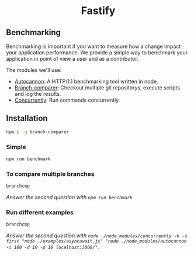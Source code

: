 <h1 align="center">Fastify</h1>

## Benchmarking
Benchmarking is important if you want to measure how a change impact your application performance. We provide a simple way to benchmark your application in point of view a user and as a contributor.

The modules we'll use:
- [Autocannon](https://github.com/mcollina/autocannon): A HTTP/1.1 benchmarking tool written in node.
- [Branch-comparer](https://github.com/StarpTech/branch-comparer): Checkout multiple git repositorys, execute scripts and log the results.
- [Concurrently](https://github.com/kimmobrunfeldt/concurrently): Run commands concurrently.

## Installation

```sh
npm i -g branch-comparer
```

### Simple
```sh
npm run benchmark
```

### To compare multiple branches
```sh
branchcmp
```
_Answer the second question with `npm run benchmark`._ 

### Run different examples

```sh
branchcmp
```
_Answer the second question with `node ./node_modules/concurrently -k -s first "node ./examples/asyncawait.js" "node ./node_modules/autocannon -c 100 -d 10 -p 10 localhost:3000/"`._ 
